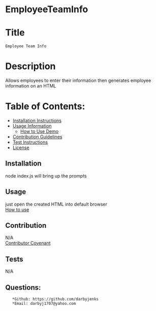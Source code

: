 # EmployeeTeamInfo
  # Title 
    Employee Team Info 
  # Description 
   Allows employees to enter their information then generates employee information on an HTML
  # Table of Contents: <br> 
   * [Installation Instructions](#installation)
   * [Usage Information](#usage)
      * [How to Use Demo](#usage)
   * [Contribution Guidelines](#contribution)
   * [Test Instructions](#tests)
   * [License](#license) 
  ## Installation 
   node index.js will bring up the prompts
  ## Usage 
  just open the created HTML into default browser <br>
  [How to use](https://watch.screencastify.com/v/dktGsRnwPfWbJ92Uxqqk)
  ## Contribution 
  N/A <br>
  [Contributor Covenant](https://www.contributor-covenant.org/)
  ## Tests
   N/A
  ## Questions: <br> 
       *Github: https://github.com/darbyjenks
       *Email: darbyj1707@yahoo.com
